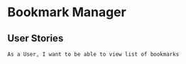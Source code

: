 # Bookmark Manager #

## User Stories ##
```
As a User, I want to be able to view list of bookmarks
```
